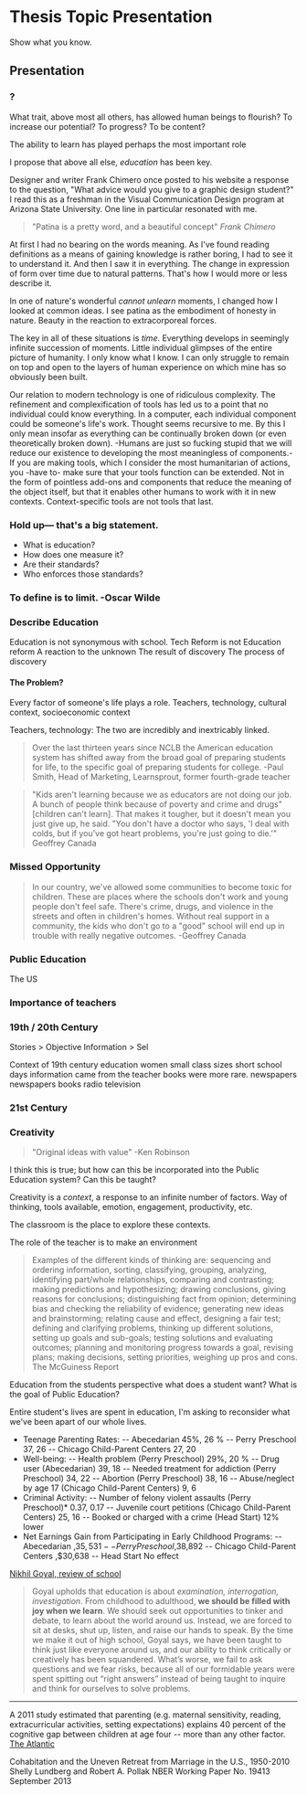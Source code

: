

# Thesis Topic Presentation

Show what you know.

## Presentation

### ?

What trait, above most all others, has allowed human beings to flourish? To increase our potential? To progress? To be content? 

The ability to learn has played perhaps the most important role

I propose that above all else, _education_ has been key.

Designer and writer Frank Chimero once posted to his website a response to the question, "What advice would you give to a graphic design student?" I read this as a freshman in the Visual Communication Design program at Arizona State University. One line in particular resonated with me.

> "Patina is a pretty word, and a beautiful concept"
> <cite>Frank Chimero</cite>

At first I had no bearing on the words meaning. As I've found reading definitions as a means of gaining knowledge is rather boring, I had to see it to understand it. And then I saw it in everything. The change in expression of form over time due to natural patterns. That's how I would more or less describe it. 

In one of nature's wonderful *cannot unlearn* moments, I changed how I looked at common ideas. I see patina as the embodiment of honesty in nature. Beauty in the reaction to extracorporeal forces. 

The key in all of these situations is _time_. Everything develops in seemingly infinite succession of moments. Little individual glimpses of the entire picture of humanity. I only know what I know. I can only struggle to remain on top and open to the layers of human experience on which mine has so obviously been built. 

Our relation to modern technology is one of ridiculous complexity. The refinement and complexification of tools has led us to a point that no individual could know everything. In a computer, each individual component could be someone's life's work. Thought seems recursive to me. By this I only mean insofar as everything can be continually broken down (or even theoretically broken down). -Humans are just so fucking stupid that we will reduce our existence to developing the most meaningless of components.- If you are making tools, which I consider the most humanitarian of actions, you -have to- make sure that your tools function can be extended. Not in the form of pointless add-ons and components that reduce the meaning of the object itself, but that it enables other humans to work with it in new contexts. Context-specific tools are not tools that last. 


### Hold up— that's a big statement. 

- What is education? 
- How does one measure it? 
- Are their standards? 
- Who enforces those standards?

### To define is to limit. -Oscar Wilde

### Describe Education

Education is not synonymous with school.
Tech Reform is not Education reform
A reaction to the unknown
The result of discovery
The process of discovery



#### The Problem?
Every factor of someone's life plays a role. 
Teachers, technology, cultural context, socioeconomic context

Teachers, technology: The two are incredibly and inextricably linked.

> Over the last thirteen years since NCLB the American education system has shifted away from the broad goal of preparing students for life, to the specific goal of preparing students for college. -Paul Smith, Head of Marketing, Learnsprout, former fourth-grade teacher

> "Kids aren't learning because we as educators are not doing our job. A bunch of people think because of poverty and crime and drugs" [children can't learn]. That makes it tougher, but it doesn't mean you just give up, he said. "You don't have a doctor who says, 'I deal with colds, but if you've got heart problems, you're just going to die.'" Geoffrey Canada

### Missed Opportunity

> In our country, we've allowed some communities to become toxic for children. These are places where the schools don't work and young people don't feel safe. There's crime, drugs, and violence in the streets and often in children's homes. Without real support in a community, the kids who don't go to a "good" school will end up in trouble with really negative outcomes. -Geoffrey Canada

### Public Education
The US 


### Importance of teachers



### 19th / 20th Century

Stories > Objective Information > 
Sel

Context of 19th century education
women
small class sizes
short school days
information came from the teacher
books were more rare.
newspapers
newspapers
books
radio
television

### 21st Century

### Creativity

> "Original ideas with value" -Ken Robinson

I think this is true; but how can this be incorporated into the Public Education system? Can this be taught?

Creativity is a _context_, a response to an infinite number of factors. Way of thinking, tools available, emotion, engagement, productivity, etc.

The classroom is the place to explore these contexts. 

The role of the teacher is to make an environment





> Examples of the different kinds of thinking are: sequencing and ordering information, sorting, classifying, grouping, analyzing, identifying part/whole relationships, comparing and contrasting; making predictions and hypothesizing; drawing conclusions, giving reasons for conclusions; distinguishing fact from opinion; determining bias and checking the reliability of evidence; generating new ideas and brainstorming; relating cause and effect, designing a fair test; defining and clarifying problems, thinking up different solutions, setting up goals and sub-goals; testing solutions and evaluating outcomes; planning and monitoring progress towards a goal, revising plans; making decisions, setting priorities, weighing up pros and cons.
> The McGuiness Report

Education from the students perspective
what does a student want? What is the goal of Public Education? 


Entire student's lives are spent in education, I'm asking to reconsider what we've been apart of our whole lives.



- Teenage Parenting Rates:
-- Abecedarian 45%, 26 %
-- Perry Preschool 37, 26
-- Chicago Child-Parent Centers 27, 20
- Well-being:
-- Health problem (Perry Preschool) 29%, 20 %
-- Drug user (Abecedarian) 39, 18
-- Needed treatment for addiction (Perry Preschool) 34, 22
-- Abortion (Perry Preschool) 38, 16
-- Abuse/neglect by age 17 (Chicago Child-Parent Centers) 9, 6
- Criminal Activity:
-- Number of felony violent assaults (Perry Preschool)* 0.37, 0.17
-- Juvenile court petitions (Chicago Child-Parent Centers) 25, 16
-- Booked or charged with a crime (Head Start) 12% lower
- Net Earnings Gain from Participating in Early Childhood Programs:
-- Abecedarian ,$35,531
-- Perry Preschool ,$38,892
-- Chicago Child-Parent Centers ,$30,638
-- Head Start No effect


[Nikhil Goyal, review of school](http://www.forbes.com/sites/ericaswallow/2012/09/05/american-education-system-nikhil-goyal/)

> Goyal upholds that education is about _examination, interrogation, investigation_. From childhood to adulthood, **we should be filled with joy when we learn**. We should seek out opportunities to tinker and debate, to learn about the world around us.
> Instead, we are forced to sit at desks, shut up, listen, and raise our hands to speak. By the time we make it out of high school, Goyal says, we have been taught to think just like everyone around us, and our ability to think critically or creatively has been squandered. What’s worse, we fail to ask questions and we fear risks, because all of our formidable years were spent spitting out “right answers” instead of being taught to inquire and think for ourselves to solve problems.



------

A 2011 study estimated that parenting (e.g. maternal sensitivity, reading, extracurricular activities, setting expectations) explains 40 percent of the cognitive gap between children at age four -- more than any other factor.
[The Atlantic](http://www.theatlantic.com/business/archive/2013/09/can-smart-economics-turn-us-into-better-parents/279695/)

Cohabitation and the Uneven Retreat from Marriage in the U.S., 1950-2010
Shelly Lundberg and Robert A. Pollak
NBER Working Paper No. 19413
September 2013
